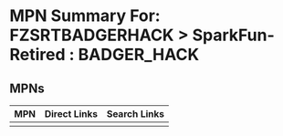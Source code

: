



# MPN Summary For: FZSRTBADGERHACK > SparkFun-Retired : BADGER_HACK

## MPNs
  

|MPN|Direct Links|Search Links|
| :--- | :--- | :--- |
||||
